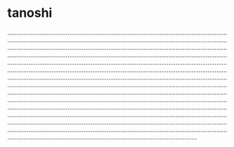# tanoshi
...................................................................................................................................................................................................................................................................................................................................................................................................................................................................................................................................................................................................................................................................................................................................................................................................................................................................................................................................................................................................................................................................................................................................................................................................................................................................................................................................................................................................................................................................................................................................................................................................................................................................................................................................................................................................................................................................................................................